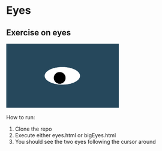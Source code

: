# Eyes
## Exercise on eyes
<img src= "oneeye.png" width='300'/>

How to run:
1. Clone the repo
2. Execute either eyes.html or bigEyes.html
3. You should see the two eyes following the cursor around
